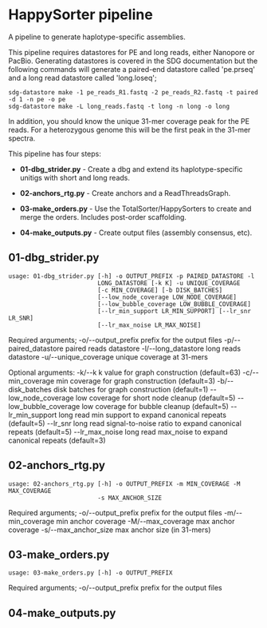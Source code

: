 # HappySorter pipeline

A pipeline to generate haplotype-specific assemblies.

This pipeline requires datastores for PE and long reads, either Nanopore or PacBio. Generating datastores is covered in the SDG documentation but the following commands will generate a paired-end datastore called 'pe.prseq' and a long read datastore called 'long.loseq';

```
sdg-datastore make -1 pe_reads_R1.fastq -2 pe_reads_R2.fastq -t paired -d 1 -n pe -o pe
sdg-datastore make -L long_reads.fastq -t long -n long -o long
```

In addition, you should know the unique 31-mer coverage peak for the PE reads. For a heterozygous genome this will be the first peak in the 31-mer spectra.

This pipeline has four steps:

* **01-dbg_strider.py** - Create a dbg and extend its haplotype-specific unitigs with short and long reads.

* **02-anchors_rtg.py** - Create anchors and a ReadThreadsGraph.

* **03-make_orders.py** - Use the TotalSorter/HappySorters to create and merge the orders. Includes post-order scaffolding.

* **04-make_outputs.py** - Create output files (assembly consensus, etc).


## 01-dbg_strider.py

```
usage: 01-dbg_strider.py [-h] -o OUTPUT_PREFIX -p PAIRED_DATASTORE -l
                         LONG_DATASTORE [-k K] -u UNIQUE_COVERAGE
                         [-c MIN_COVERAGE] [-b DISK_BATCHES]
                         [--low_node_coverage LOW_NODE_COVERAGE]
                         [--low_bubble_coverage LOW_BUBBLE_COVERAGE]
                         [--lr_min_support LR_MIN_SUPPORT] [--lr_snr LR_SNR]
                         [--lr_max_noise LR_MAX_NOISE]
```

Required arguments;
-o/--output_prefix 		prefix for the output files
-p/--paired_datastore		paired reads datastore
-l/--long_datastore		long reads datastore
-u/--unique_coverage		unique coverage at 31-mers

Optional arguments:
-k/--k				k value for graph construction (default=63)
-c/--min_coverage		min coverage for graph construction (default=3)
-b/--disk_batches		disk batches for graph construction (default=1)
--low_node_coverage		low coverage for short node cleanup (default=5)
--low_bubble_coverage 		low coverage for bubble cleanup (default=5)
--lr_min_support		long read min support to expand canonical repeats (default=5)
--lr_snr			long read signal-to-noise ratio to expand canonical repeats (default=5)
--lr_max_noise			long read max_noise to expand canonical repeats (default=3)

## 02-anchors_rtg.py

```
usage: 02-anchors_rtg.py [-h] -o OUTPUT_PREFIX -m MIN_COVERAGE -M MAX_COVERAGE
                         -s MAX_ANCHOR_SIZE
```
Required arguments;
-o/--output_prefix		prefix for the output files
-m/--min_coverage 		min anchor coverage
-M/--max_coverage		max anchor coverage
-s/--max_anchor_size		max anchor size (in 31-mers)

## 03-make_orders.py

```
usage: 03-make_orders.py [-h] -o OUTPUT_PREFIX
```

Required arguments;
-o/--output_prefix              prefix for the output files

## 04-make_outputs.py
